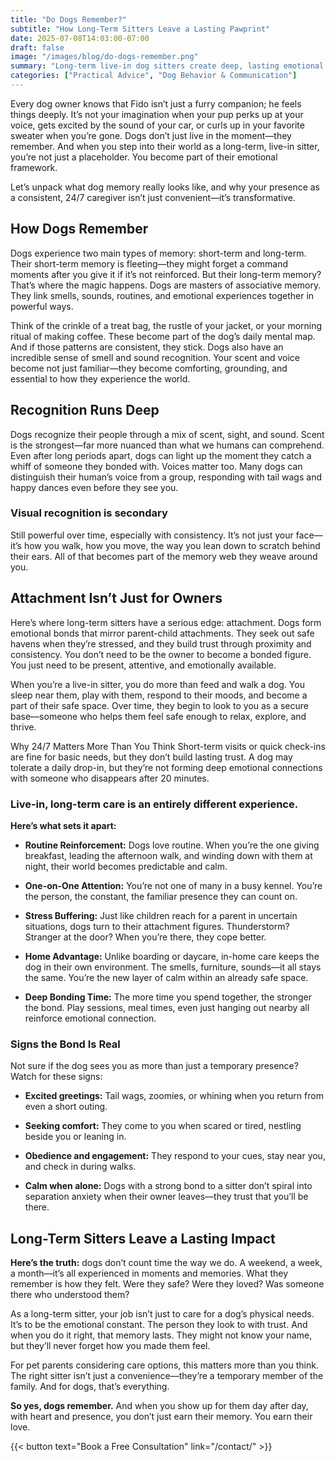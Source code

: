 ```yaml
---
title: "Do Dogs Remember?" 
subtitle: "How Long-Term Sitters Leave a Lasting Pawprint" 
date: 2025-07-08T14:03:00-07:00 
draft: false 
image: "/images/blog/do-dogs-remember.png" 
summary: "Long-term live-in dog sitters create deep, lasting emotional bonds with dogs by providing consistent 24/7 care that leverages dogs' strong associative memories and need for secure attachment, transforming the dog's experience beyond basic needs." 
categories: ["Practical Advice", "Dog Behavior & Communication"]
---
```



Every dog owner knows that Fido isn’t just a furry companion; he feels things deeply. It’s not your imagination when your pup perks up at your voice, gets excited by the sound of your car, or curls up in your favorite sweater when you’re gone. Dogs don’t just live in the moment—they remember. And when you step into their world as a long-term, live-in sitter, you’re not just a placeholder. You become part of their emotional framework.

Let’s unpack what dog memory really looks like, and why your presence as a consistent, 24/7 caregiver isn’t just convenient—it’s transformative.

## How Dogs Remember
Dogs experience two main types of memory: short-term and long-term. Their short-term memory is fleeting—they might forget a command moments after you give it if it’s not reinforced. But their long-term memory? That’s where the magic happens. Dogs are masters of associative memory. They link smells, sounds, routines, and emotional experiences together in powerful ways.

Think of the crinkle of a treat bag, the rustle of your jacket, or your morning ritual of making coffee. These become part of the dog’s daily mental map. And if those patterns are consistent, they stick. Dogs also have an incredible sense of smell and sound recognition. Your scent and voice become not just familiar—they become comforting, grounding, and essential to how they experience the world.

## Recognition Runs Deep
Dogs recognize their people through a mix of scent, sight, and sound. Scent is the strongest—far more nuanced than what we humans can comprehend. Even after long periods apart, dogs can light up the moment they catch a whiff of someone they bonded with. Voices matter too. Many dogs can distinguish their human’s voice from a group, responding with tail wags and happy dances even before they see you.

### Visual recognition is secondary
Still powerful over time, especially with consistency. It’s not just your face—it’s how you walk, how you move, the way you lean down to scratch behind their ears. All of that becomes part of the memory web they weave around you.

## Attachment Isn’t Just for Owners
Here’s where long-term sitters have a serious edge: attachment. Dogs form emotional bonds that mirror parent-child attachments. They seek out safe havens when they’re stressed, and they build trust through proximity and consistency. You don’t need to be the owner to become a bonded figure. You just need to be present, attentive, and emotionally available.

When you’re a live-in sitter, you do more than feed and walk a dog. You sleep near them, play with them, respond to their moods, and become a part of their safe space. Over time, they begin to look to you as a secure base—someone who helps them feel safe enough to relax, explore, and thrive.

Why 24/7 Matters More Than You Think
Short-term visits or quick check-ins are fine for basic needs, but they don’t build lasting trust. A dog may tolerate a daily drop-in, but they’re not forming deep emotional connections with someone who disappears after 20 minutes.

### Live-in, long-term care is an entirely different experience. 
**Here’s what sets it apart:**

* **Routine Reinforcement:** Dogs love routine. When you’re the one giving breakfast, leading the afternoon walk, and winding down with them at night, their world becomes predictable and calm.
 
* **One-on-One Attention:** You’re not one of many in a busy kennel. You’re the person, the constant, the familiar presence they can count on.
 
* **Stress Buffering:** Just like children reach for a parent in uncertain situations, dogs turn to their attachment figures. Thunderstorm? Stranger at the door? When you’re there, they cope better.
 
* **Home Advantage:** Unlike boarding or daycare, in-home care keeps the dog in their own environment. The smells, furniture, sounds—it all stays the same. You’re the new layer of calm within an already safe space.
 
* **Deep Bonding Time:** The more time you spend together, the stronger the bond. Play sessions, meal times, even just hanging out nearby all reinforce emotional connection.
 

### Signs the Bond Is Real
Not sure if the dog sees you as more than just a temporary presence? Watch for these signs:

* **Excited greetings:** Tail wags, zoomies, or whining when you return from even a short outing.
 
* **Seeking comfort:** They come to you when scared or tired, nestling beside you or leaning in.
 
* **Obedience and engagement:** They respond to your cues, stay near you, and check in during walks.
 
* **Calm when alone:** Dogs with a strong bond to a sitter don’t spiral into separation anxiety when their owner leaves—they trust that you’ll be there.
 

## Long-Term Sitters Leave a Lasting Impact
**Here’s the truth:** dogs don’t count time the way we do. A weekend, a week, a month—it’s all experienced in moments and memories. What they remember is how they felt. Were they safe? Were they loved? Was someone there who understood them?

As a long-term sitter, your job isn’t just to care for a dog’s physical needs. It’s to be the emotional constant. The person they look to with trust. And when you do it right, that memory lasts. They might not know your name, but they’ll never forget how you made them feel.

For pet parents considering care options, this matters more than you think. The right sitter isn’t just a convenience—they’re a temporary member of the family. And for dogs, that’s everything.

**So yes, dogs remember.** And when you show up for them day after day, with heart and presence, you don’t just earn their memory. You earn their love.


{{< button text="Book a Free Consultation" link="/contact/" >}}
